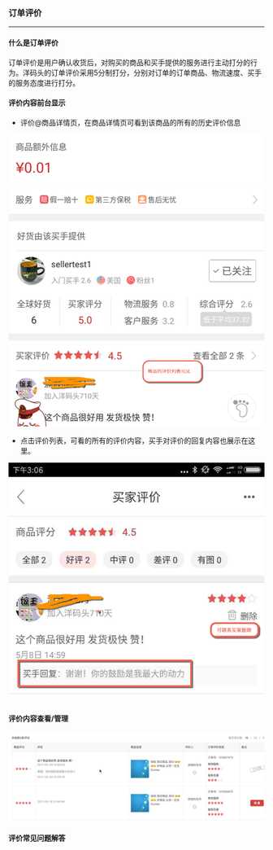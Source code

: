### 订单评价

---

#### 什么是订单评价

订单评价是用户确认收货后，对购买的商品和买手提供的服务进行主动打分的行为。洋码头的订单评价采用5分制打分，分别对订单的订单商品、物流速度、买手的服务态度进行打分。

#### 评价内容前台显示

* 评价@商品详情页，在商品详情页可看到该商品的所有的历史评价信息

![](/order-management/images/orderrate2.png)

* 点击评价列表，可看的所有的评价内容，买手对评价的回复内容也展示在这里。

![](/order-management/images/orderrate3.png)

#### 评价内容查看/管理

![](/order-management/images/orderrate4.png)

#### 评价常见问题解答



